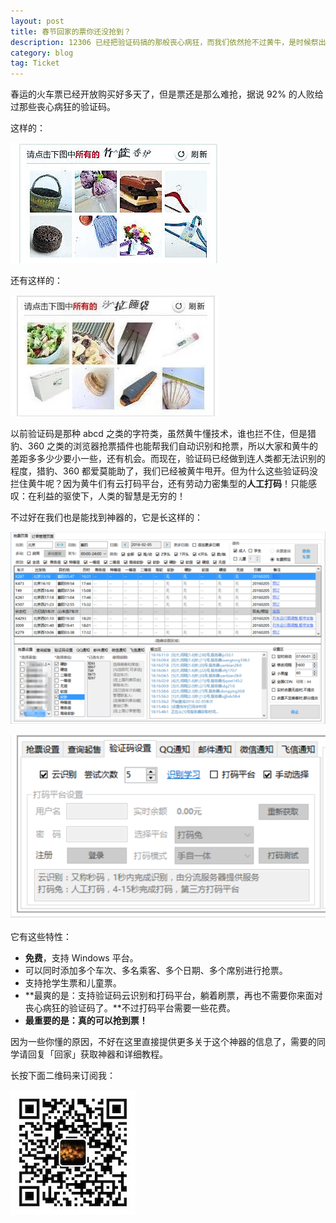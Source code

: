 ```yaml
---
layout: post
title: 春节回家的票你还没抢到？
description: 12306 已经把验证码搞的那般丧心病狂，而我们依然抢不过黄牛，是时候祭出神器了。
category: blog
tag: Ticket
---
```


春运的火车票已经开放购买好多天了，但是票还是那么难抢，据说 92% 的人败给过那些丧心病狂的验证码。

这样的：

![image](../../images/buy-ticket/code_1.jpg)

还有这样的：

![image](../../images/buy-ticket/code_2.jpg)

以前验证码是那种 abcd 之类的字符类，虽然黄牛懂技术，谁也拦不住，但是猎豹、360 之类的浏览器抢票插件也能帮我们自动识别和抢票，所以大家和黄牛的差距多多少少要小一些，还有机会。而现在，验证码已经做到连人类都无法识别的程度，猎豹、360 都爱莫能助了，我们已经被黄牛甩开。但为什么这些验证码没拦住黄牛呢？因为黄牛们有云打码平台，还有劳动力密集型的**人工打码**！只能感叹：在利益的驱使下，人类的智慧是无穷的！


不过好在我们也是能找到神器的，它是长这样的：

![image](../../images/buy-ticket/ticket_1.png)

![image](../../images/buy-ticket/ticket_2.png)

它有这些特性：

- **免费**，支持 Windows 平台。
- 可以同时添加多个车次、多名乘客、多个日期、多个席别进行抢票。
- 支持抢学生票和儿童票。
- **最爽的是：支持验证码云识别和打码平台，躺着刷票，再也不需要你来面对丧心病狂的验证码了。**不过打码平台需要一些花费。
- **最重要的是：真的可以抢到票！**


因为一些你懂的原因，不好在这里直接提供更多关于这个神器的信息了，需要的同学请回复「回家」获取神器和详细教程。


长按下面二维码来订阅我：

![image](../../images/qrcode-somethoughts.jpg)